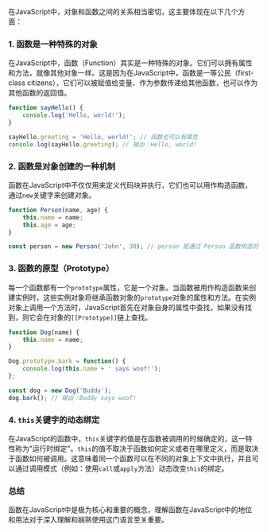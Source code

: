 在JavaScript中，对象和函数之间的关系相当密切，这主要体现在以下几个方面：

### 1. 函数是一种特殊的对象
在JavaScript中，函数（Function）其实是一种特殊的对象。它们可以拥有属性和方法，就像其他对象一样。这是因为在JavaScript中，函数是一等公民（first-class citizens），它们可以被赋值给变量、作为参数传递给其他函数，也可以作为其他函数的返回值。

```javascript
function sayHello() {
    console.log('Hello, world!');
}

sayHello.greeting = 'Hello, world!'; // 函数也可以有属性
console.log(sayHello.greeting); // 输出：Hello, world!
```

### 2. 函数是对象创建的一种机制
函数在JavaScript中不仅仅用来定义代码块并执行，它们也可以用作构造函数，通过`new`关键字来创建对象。

```javascript
function Person(name, age) {
    this.name = name;
    this.age = age;
}

const person = new Person('John', 30); // person 是通过 Person 函数构造的一个新对象
```

### 3. 函数的原型（Prototype）
每一个函数都有一个`prototype`属性，它是一个对象。当函数被用作构造函数来创建实例时，这些实例对象将继承函数对象的`prototype`对象的属性和方法。在实例对象上调用一个方法时，JavaScript首先在对象自身的属性中查找，如果没有找到，则它会在对象的`[[Prototype]]`链上查找。

```javascript
function Dog(name) {
    this.name = name;
}

Dog.prototype.bark = function() {
    console.log(this.name + ' says woof!');
};

const dog = new Dog('Buddy');
dog.bark(); // 输出：Buddy says woof!
```

### 4. `this`关键字的动态绑定
在JavaScript的函数中，`this`关键字的值是在函数被调用的时候确定的，这一特性称为"运行时绑定"。`this`的值不取决于函数如何定义或者在哪里定义，而是取决于函数如何被调用。这意味着同一个函数可以在不同的对象上下文中执行，并且可以通过调用模式（例如：使用`call`或`apply`方法）动态改变`this`的绑定。

### 总结
函数在JavaScript中是极为核心和重要的概念，理解函数在JavaScript中的地位和用法对于深入理解和娴熟使用这门语言至关重要。